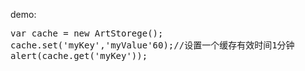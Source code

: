
demo:
<pre>
var cache = new ArtStorege();
cache.set('myKey','myValue'60);//设置一个缓存有效时间1分钟
alert(cache.get('myKey'));
</pre>

